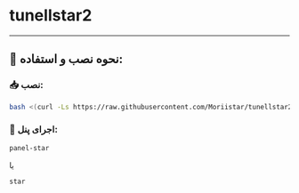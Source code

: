 # tunellstar2

---

## 🎯 **نحوه نصب و استفاده:**

### 📥 **نصب:**
```bash
bash <(curl -Ls https://raw.githubusercontent.com/Moriistar/tunellstar2/main/install.sh)
```

### 🚀 **اجرای پنل:**
```bash
panel-star
```
یا
```bash
star
```

